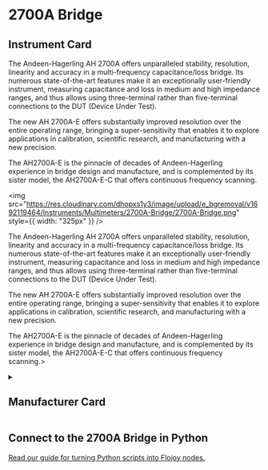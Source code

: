 
# 2700A Bridge

## Instrument Card

<div className="flex">

<div>

The Andeen-Hagerling AH 2700A offers unparalleled stability, resolution, linearity and accuracy in a multi-frequency capacitance/loss bridge. Its numerous state-of-the-art features make it an exceptionally user-friendly instrument, measuring capacitance and loss in medium and high impedance ranges, and thus allows using three-terminal rather than five-terminal connections to the DUT (Device Under Test).

The new AH 2700A-E offers substantially improved resolution over the entire operating range, bringing a super-sensitivity that enables it to explore applications in calibration, scientific research, and manufacturing with a new precision.

The AH2700A-E is the pinnacle of decades of Andeen-Hagerling experience in bridge design and manufacture, and is complemented by its sister model, the AH2700A-E-C that offers continuous frequency scanning.

</div>

<img src="https://res.cloudinary.com/dhopxs1y3/image/upload/e_bgremoval/v1692119464/Instruments/Multimeters/2700A-Bridge/2700A-Bridge.png" style={{ width: "325px" }} />

</div>

The Andeen-Hagerling AH 2700A offers unparalleled stability, resolution, linearity and accuracy in a multi-frequency capacitance/loss bridge. Its numerous state-of-the-art features make it an exceptionally user-friendly instrument, measuring capacitance and loss in medium and high impedance ranges, and thus allows using three-terminal rather than five-terminal connections to the DUT (Device Under Test).

The new AH 2700A-E offers substantially improved resolution over the entire operating range, bringing a super-sensitivity that enables it to explore applications in calibration, scientific research, and manufacturing with a new precision.

The AH2700A-E is the pinnacle of decades of Andeen-Hagerling experience in bridge design and manufacture, and is complemented by its sister model, the AH2700A-E-C that offers continuous frequency scanning.>

<details>
<summary><h2>Manufacturer Card</h2></summary>

<img src="https://res.cloudinary.com/dhopxs1y3/image/upload/e_bgremoval/v1692126007/Instruments/Vendor%20Logos/Andeen_Hagerling.png" style={{ width: "100%", objectFit: "cover" }} />

**Andeen**-**Hagerling**, Inc. - manufacturers of the world's most accurate capacitance bridges and standards. <a href="https://www.andeen-hagerling.com/">Website</a>.

<ul>
  <li>Headquarters: US</li>
  <li>Yearly Revenue (millions, USD): 1.0</li>
</ul>
</details>

## Connect to the 2700A Bridge in Python

[Read our guide for turning Python scripts into Flojoy nodes.](https://docs.flojoy.ai/custom-nodes/creating-custom-node/)

